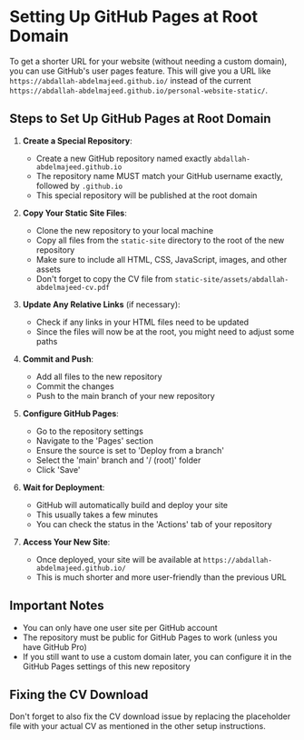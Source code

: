 # Setting Up GitHub Pages at Root Domain

To get a shorter URL for your website (without needing a custom domain), you can use GitHub's user pages feature. This will give you a URL like `https://abdallah-abdelmajeed.github.io/` instead of the current `https://abdallah-abdelmajeed.github.io/personal-website-static/`.

## Steps to Set Up GitHub Pages at Root Domain

1. **Create a Special Repository**:
   - Create a new GitHub repository named exactly `abdallah-abdelmajeed.github.io`
   - The repository name MUST match your GitHub username exactly, followed by `.github.io`
   - This special repository will be published at the root domain

2. **Copy Your Static Site Files**:
   - Clone the new repository to your local machine
   - Copy all files from the `static-site` directory to the root of the new repository
   - Make sure to include all HTML, CSS, JavaScript, images, and other assets
   - Don't forget to copy the CV file from `static-site/assets/abdallah-abdelmajeed-cv.pdf`

3. **Update Any Relative Links** (if necessary):
   - Check if any links in your HTML files need to be updated
   - Since the files will now be at the root, you might need to adjust some paths

4. **Commit and Push**:
   - Add all files to the new repository
   - Commit the changes
   - Push to the main branch of your new repository

5. **Configure GitHub Pages**:
   - Go to the repository settings
   - Navigate to the 'Pages' section
   - Ensure the source is set to 'Deploy from a branch'
   - Select the 'main' branch and '/ (root)' folder
   - Click 'Save'

6. **Wait for Deployment**:
   - GitHub will automatically build and deploy your site
   - This usually takes a few minutes
   - You can check the status in the 'Actions' tab of your repository

7. **Access Your New Site**:
   - Once deployed, your site will be available at `https://abdallah-abdelmajeed.github.io/`
   - This is much shorter and more user-friendly than the previous URL

## Important Notes

- You can only have one user site per GitHub account
- The repository must be public for GitHub Pages to work (unless you have GitHub Pro)
- If you still want to use a custom domain later, you can configure it in the GitHub Pages settings of this new repository

## Fixing the CV Download

Don't forget to also fix the CV download issue by replacing the placeholder file with your actual CV as mentioned in the other setup instructions.